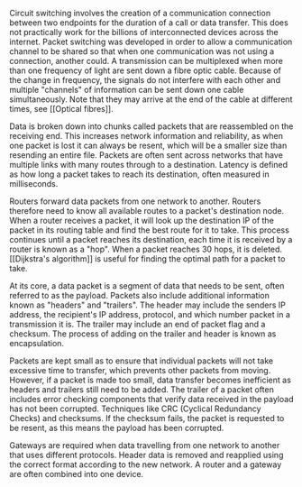 
Circuit switching involves the creation of a communication connection between two endpoints for the duration of a call or data transfer. This does not practically work for the billions of interconnected devices across the internet. Packet switching was developed in order to allow a communication channel to be shared so that when one communication was not using a connection, another could. A transmission can be multiplexed when more than one frequency of light are sent down a fibre optic cable. Because of the change in frequency, the signals do not interfere with each other and multiple "channels" of information can be sent down one cable simultaneously. Note that they may arrive at the end of the cable at different times, see [[Optical fibres]].

Data is broken down into chunks called packets that are reassembled on the receiving end. This increases network information and reliability, as when one packet is lost it can always be resent, which will be a smaller size than resending an entire file. Packets are often sent across networks that have multiple links with many routes through to a destination. Latency is defined as how long a packet takes to reach its destination, often measured in milliseconds. 

Routers forward data packets from one network to another. Routers therefore need to know all available routes to a packet's destination node. When a router receives a packet, it will look up the destination IP of the packet in its routing table and find the best route for it to take. This process continues until a packet reaches its destination, each time it is received by a router is known as a "hop". When a packet reaches 30 hops, it is deleted. [[Dijkstra's algorithm]] is useful for finding the optimal path for a packet to take.


At its core, a data packet is a segment of data that needs to be sent, often referred to as the payload. Packets also include additional information known as "headers" and "trailers". The header may include the senders IP address, the recipient's IP address, protocol, and which number packet in a transmission it is. The trailer may include an end of packet flag and a checksum. The process of adding on the trailer and header is known as encapsulation.

Packets are kept small as to ensure that individual packets will not take excessive time to transfer, which prevents other packets from moving. However, if a packet is made too small, data transfer becomes inefficient as headers and trailers still need to be added. The trailer of a packet often includes error checking components that verify data received in the payload has not been corrupted. Techniques like CRC (Cyclical Redundancy Checks) and checksums. If the checksum fails, the packet is requested to be resent, as this means the payload has been corrupted.


Gateways are required when data travelling from one network to another that uses different protocols. Header data is removed and reapplied using the correct format according to the new network. A router and a gateway are often combined into one device.

